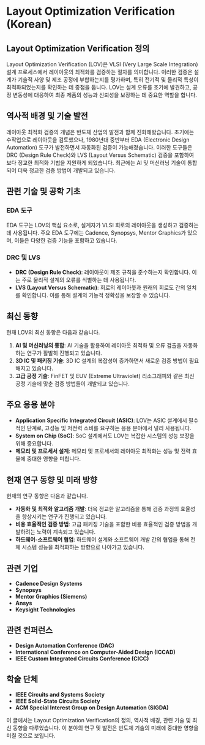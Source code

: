 # Layout Optimization Verification (Korean)

## Layout Optimization Verification 정의

Layout Optimization Verification (LOV)은 VLSI (Very Large Scale Integration) 설계 프로세스에서 레이아웃의 최적화를 검증하는 절차를 의미합니다. 이러한 검증은 설계가 기술적 사양 및 제조 공정에 부합하는지를 평가하며, 특히 전기적 및 물리적 특성이 최적화되었는지를 확인하는 데 중점을 둡니다. LOV는 설계 오류를 조기에 발견하고, 공정 변동성에 대응하여 최종 제품의 성능과 신뢰성을 보장하는 데 중요한 역할을 합니다.

## 역사적 배경 및 기술 발전

레이아웃 최적화 검증의 개념은 반도체 산업의 발전과 함께 진화해왔습니다. 초기에는 수작업으로 레이아웃을 검토했으나, 1980년대 중반부터 EDA (Electronic Design Automation) 도구가 발전하면서 자동화된 검증이 가능해졌습니다. 이러한 도구들은 DRC (Design Rule Check)와 LVS (Layout Versus Schematic) 검증을 포함하여 보다 정교한 최적화 기법을 지원하게 되었습니다. 최근에는 AI 및 머신러닝 기술이 통합되어 더욱 정교한 검증 방법이 개발되고 있습니다.

## 관련 기술 및 공학 기초

### EDA 도구

EDA 도구는 LOV의 핵심 요소로, 설계자가 VLSI 회로의 레이아웃을 생성하고 검증하는 데 사용됩니다. 주요 EDA 도구에는 Cadence, Synopsys, Mentor Graphics가 있으며, 이들은 다양한 검증 기능을 포함하고 있습니다.

### DRC 및 LVS

- **DRC (Design Rule Check)**: 레이아웃이 제조 규칙을 준수하는지 확인합니다. 이는 주로 물리적 설계의 오류를 식별하는 데 사용됩니다.
- **LVS (Layout Versus Schematic)**: 회로의 레이아웃과 원래의 회로도 간의 일치를 확인합니다. 이를 통해 설계의 기능적 정확성을 보장할 수 있습니다.

## 최신 동향

현재 LOV의 최신 동향은 다음과 같습니다.

1. **AI 및 머신러닝의 통합**: AI 기술을 활용하여 레이아웃 최적화 및 오류 검출을 자동화하는 연구가 활발히 진행되고 있습니다.
2. **3D IC 및 패키징 기술**: 3D IC 설계의 복잡성이 증가하면서 새로운 검증 방법이 필요해지고 있습니다.
3. **고급 공정 기술**: FinFET 및 EUV (Extreme Ultraviolet) 리소그래피와 같은 최신 공정 기술에 맞춘 검증 방법들이 개발되고 있습니다.

## 주요 응용 분야

- **Application Specific Integrated Circuit (ASIC)**: LOV는 ASIC 설계에서 필수적인 단계로, 고성능 및 저전력 소비를 요구하는 응용 분야에서 널리 사용됩니다.
- **System on Chip (SoC)**: SoC 설계에서도 LOV는 복잡한 시스템의 성능 보장을 위해 중요합니다.
- **메모리 및 프로세서 설계**: 메모리 및 프로세서의 레이아웃 최적화는 성능 및 전력 효율에 중대한 영향을 미칩니다.

## 현재 연구 동향 및 미래 방향

현재의 연구 동향은 다음과 같습니다.

- **자동화 및 최적화 알고리즘 개발**: 더욱 정교한 알고리즘을 통해 검증 과정의 효율성을 향상시키는 연구가 진행되고 있습니다.
- **비용 효율적인 검증 방법**: 고급 패키징 기술을 포함한 비용 효율적인 검증 방법을 개발하려는 노력이 계속되고 있습니다.
- **하드웨어-소프트웨어 협업**: 하드웨어 설계와 소프트웨어 개발 간의 협업을 통해 전체 시스템 성능을 최적화하는 방향으로 나아가고 있습니다.

## 관련 기업

- **Cadence Design Systems**
- **Synopsys**
- **Mentor Graphics (Siemens)**
- **Ansys**
- **Keysight Technologies**

## 관련 컨퍼런스

- **Design Automation Conference (DAC)**
- **International Conference on Computer-Aided Design (ICCAD)**
- **IEEE Custom Integrated Circuits Conference (CICC)**

## 학술 단체

- **IEEE Circuits and Systems Society**
- **IEEE Solid-State Circuits Society**
- **ACM Special Interest Group on Design Automation (SIGDA)**

이 글에서는 Layout Optimization Verification의 정의, 역사적 배경, 관련 기술 및 최신 동향을 다루었습니다. 이 분야의 연구 및 발전은 반도체 기술의 미래에 중대한 영향을 미칠 것으로 보입니다.